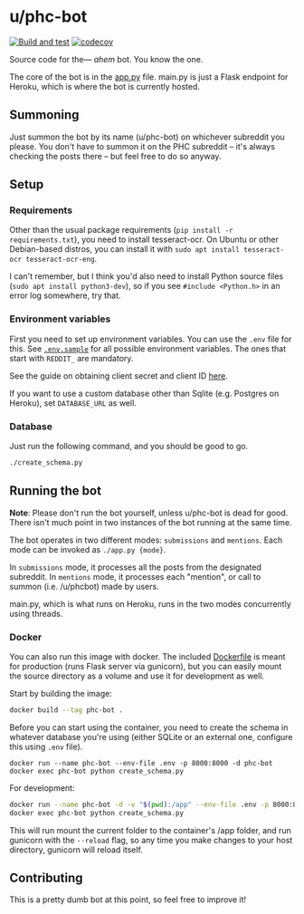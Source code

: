 # u/phc-bot

[![Build and test](https://github.com/RepulsiveSheep/phc-bot/actions/workflows/build-and-test.yml/badge.svg)](https://github.com/RepulsiveSheep/phc-bot/actions/workflows/build-and-test.yml) [![codecov](https://codecov.io/gh/RepulsiveSheep/phc-bot/branch/master/graph/badge.svg?token=UDKZ3R6LJZ)](https://codecov.io/gh/RepulsiveSheep/phc-bot)

Source code for the&mdash; *ahem* bot. You know the one.

The core of the bot is in the [app.py][1] file. main.py is just a Flask endpoint for Heroku, which is where the bot
is currently hosted.

## Summoning

Just summon the bot by its name (u/phc-bot) on whichever subreddit you please. You don't have to summon it on
the PHC subreddit &ndash; it's always checking the posts there &ndash; but feel free to do so anyway.

## Setup

### Requirements

Other than the usual package requirements (`pip install -r requirements.txt`), you need to install tesseract-ocr.
On Ubuntu or other Debian-based distros, you can install it with `sudo apt install tesseract-ocr tesseract-ocr-eng`.

I can't remember, but I think you'd also need to install Python source files (`sudo apt install python3-dev`),
so if you see `#include <Python.h>` in an error log somewhere, try that.

### Environment variables
First you need to set up environment variables. You can use the `.env` file for this. See [`.env.sample`][2]
for all possible environment variables. The ones that start with `REDDIT_` are mandatory.

See the guide on obtaining client secret and client ID [here][3].

If you want to use a custom database other than Sqlite (e.g. Postgres on Heroku), set `DATABASE_URL` as well.

### Database

Just run the following command, and you should be good to go.

```bash
./create_schema.py
```

## Running the bot

**Note**: Please don't run the bot yourself, unless u/phc-bot is dead for good. There isn't much point in
two instances of the bot running at the same time.

The bot operates in two different modes: `submissions` and `mentions`. Each mode can be invoked as `./app.py {mode}`.

In `submissions` mode, it processes all the posts from the designated subreddit.
In `mentions` mode, it processes each "mention", or call to summon (i.e. /u/phcbot) made by users.

main.py, which is what runs on Heroku, runs in the two modes concurrently using threads.

### Docker

You can also run this image with docker. The included [Dockerfile][5] is meant for production (runs Flask server via 
gunicorn), but you can easily mount the source directory as a volume and use it for development as well.

Start by building the image:

```bash
docker build --tag phc-bot .
```

Before you can start using the container, you need to create the schema in whatever database you're using (either
SQLite or an external one, configure this using `.env` file).

```
docker run --name phc-bot --env-file .env -p 8000:8000 -d phc-bot
docker exec phc-bot python create_schema.py
```

For development:

```bash
docker run --name phc-bot -d -v "$(pwd):/app" --env-file .env -p 8000:8000 phc-bot --reload
docker exec phc-bot python create_schema.py
```

This will run mount the current folder to the container's /app folder, and run gunicorn with the `--reload` flag,
so any time you make changes to your host directory, gunicorn will reload itself.

## Contributing

This is a pretty dumb bot at this point, so feel free to improve it!

[1]: phc_bot/app.py
[2]: .env.sample
[3]: https://github.com/reddit-archive/reddit/wiki/OAuth2-Quick-Start-Example
[4]: https://heroku.com/deploy
[5]: Dockerfile
